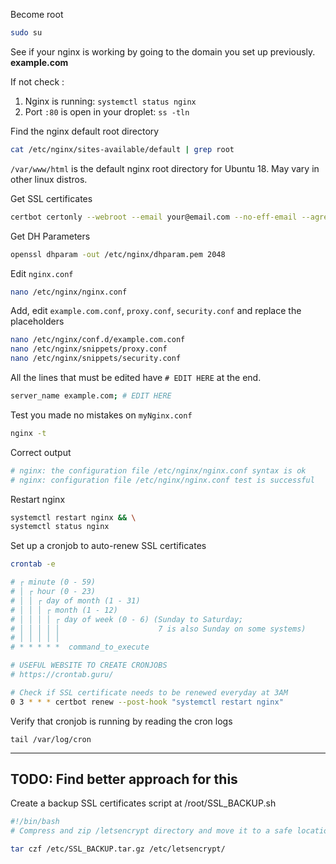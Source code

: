 Become root
```sh
sudo su
```

See if your nginx is working by going to the domain you set up previously. **example.com**

If not check :
  1. Nginx is running: `systemctl status nginx`
  2. Port `:80` is open in your droplet: `ss -tln`

Find the nginx default root directory
```sh
cat /etc/nginx/sites-available/default | grep root
```
`/var/www/html` is the default nginx root directory for Ubuntu 18. May vary in other linux distros.

Get SSL certificates
```sh
certbot certonly --webroot --email your@email.com --no-eff-email --agree-tos -w /var/www/html -d example.com -d www.example.com
```

Get DH Parameters
```sh
openssl dhparam -out /etc/nginx/dhparam.pem 2048
```

Edit `nginx.conf`
```sh
nano /etc/nginx/nginx.conf
```

Add, edit `example.com.conf`, `proxy.conf`, `security.conf` and replace the placeholders
```sh
nano /etc/nginx/conf.d/example.com.conf
nano /etc/nginx/snippets/proxy.conf
nano /etc/nginx/snippets/security.conf
```

All the lines that must be edited have `# EDIT HERE` at the end.
```sh
server_name example.com; # EDIT HERE
```

Test you made no mistakes on `myNginx.conf`
```sh
nginx -t
```

Correct output
```sh
# nginx: the configuration file /etc/nginx/nginx.conf syntax is ok  
# nginx: configuration file /etc/nginx/nginx.conf test is successful
```

Restart nginx
```sh
systemctl restart nginx && \
systemctl status nginx
```

Set up a cronjob to auto-renew SSL certificates
```sh
crontab -e
```

```sh
# ┌ minute (0 - 59)
# │ ┌ hour (0 - 23)
# │ │ ┌ day of month (1 - 31)
# │ │ │ ┌ month (1 - 12)
# │ │ │ │ ┌ day of week (0 - 6) (Sunday to Saturday;
# │ │ │ │ │                      7 is also Sunday on some systems)
# │ │ │ │ │
# * * * * *  command_to_execute

# USEFUL WEBSITE TO CREATE CRONJOBS
# https://crontab.guru/

# Check if SSL certificate needs to be renewed everyday at 3AM
0 3 * * * certbot renew --post-hook "systemctl restart nginx"
```

Verify that cronjob is running by reading the cron logs
```
tail /var/log/cron
```

---

## TODO: Find better approach for this
Create a backup SSL certificates script at /root/SSL_BACKUP.sh
```sh
#!/bin/bash
# Compress and zip /letsencrypt directory and move it to a safe location

tar czf /etc/SSL_BACKUP.tar.gz /etc/letsencrypt/ 
```